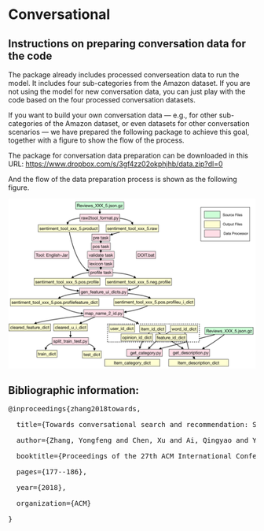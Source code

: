 # Conversational

## Instructions on preparing conversation data for the code

The package already includes processed converseation data to run the model. It includes four sub-categories from the Amazon dataset. If you are not using the model for new conversation data, you can just play with the code based on the four processed conversation datasets.

If you want to build your own conversation data — e.g., for other sub-categories of the Amazon dataset, or even datasets for other conversation scenarios — we have prepared the following package to achieve this goal, together with a figure to show the flow of the process.

The package for conversation data preparation can be downloaded in this URL:
https://www.dropbox.com/s/3gf4zz02okphjhb/data.zip?dl=0

And the flow of the data preparation process is shown as the following figure.

![](images/README.png)

## Bibliographic information:

<pre>
@inproceedings{zhang2018towards,<br/>
  title={Towards conversational search and recommendation: System ask, user respond},<br/>
  author={Zhang, Yongfeng and Chen, Xu and Ai, Qingyao and Yang, Liu and Croft, W Bruce},<br/>
  booktitle={Proceedings of the 27th ACM International Conference on Information and Knowledge Management},<br/>
  pages={177--186},<br/>
  year={2018},<br/>
  organization={ACM}<br/>
}
</pre>
